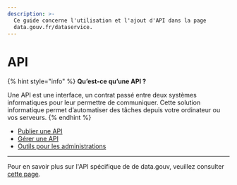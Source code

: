 ```yaml
---
description: >-
  Ce guide concerne l'utilisation et l'ajout d'API dans la page
  data.gouv.fr/dataservice.
---
```


# API

{% hint style="info" %}
**Qu’est-ce qu’une API ?**

Une API est une interface, un contrat passé entre deux systèmes informatiques pour leur permettre de communiquer. Cette solution informatique permet d’automatiser des tâches depuis votre ordinateur ou vos serveurs.
{% endhint %}

* [Publier une API](publier-une-api.md)
* [Gérer une API](gerer-une-api.md)
* [Outils pour les administrations](outils-pour-les-administrations/)

***

Pour en savoir plus sur l'API spécifique de de data.gouv, veuillez consulter [cette page](../api-1/).
